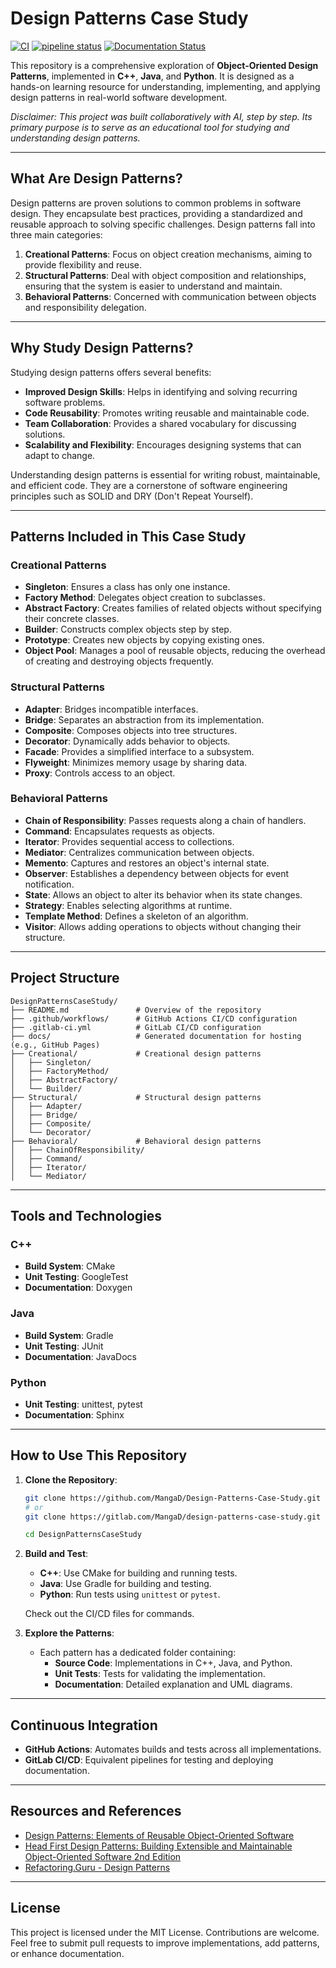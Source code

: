 # Design Patterns Case Study

[![CI](https://github.com/MangaD/Design-Patterns-Case-Study/actions/workflows/ci.yml/badge.svg)](https://github.com/MangaD/Design-Patterns-Case-Study/actions/workflows/ci.yml) [![pipeline status](https://gitlab.com/MangaD/design-patterns-case-study/badges/main/pipeline.svg)](https://gitlab.com/MangaD/design-patterns-case-study/-/commits/main) [![Documentation Status](https://readthedocs.org/projects/design-patterns-case-study/badge/?version=latest)](https://design-patterns-case-study.readthedocs.io/en/latest/?badge=latest)


This repository is a comprehensive exploration of **Object-Oriented Design Patterns**, implemented in **C++**, **Java**, and **Python**. It is designed as a hands-on learning resource for understanding, implementing, and applying design patterns in real-world software development.

*Disclaimer: This project was built collaboratively with AI, step by step. Its primary purpose is to serve as an educational tool for studying and understanding design patterns.*

---

## What Are Design Patterns?

Design patterns are proven solutions to common problems in software design. They encapsulate best practices, providing a standardized and reusable approach to solving specific challenges. Design patterns fall into three main categories:

1. **Creational Patterns**: Focus on object creation mechanisms, aiming to provide flexibility and reuse.
2. **Structural Patterns**: Deal with object composition and relationships, ensuring that the system is easier to understand and maintain.
3. **Behavioral Patterns**: Concerned with communication between objects and responsibility delegation.

---

## Why Study Design Patterns?

Studying design patterns offers several benefits:
- **Improved Design Skills**: Helps in identifying and solving recurring software problems.
- **Code Reusability**: Promotes writing reusable and maintainable code.
- **Team Collaboration**: Provides a shared vocabulary for discussing solutions.
- **Scalability and Flexibility**: Encourages designing systems that can adapt to change.

Understanding design patterns is essential for writing robust, maintainable, and efficient code. They are a cornerstone of software engineering principles such as SOLID and DRY (Don't Repeat Yourself).

---

## Patterns Included in This Case Study

### **Creational Patterns**
- **Singleton**: Ensures a class has only one instance.
- **Factory Method**: Delegates object creation to subclasses.
- **Abstract Factory**: Creates families of related objects without specifying their concrete classes.
- **Builder**: Constructs complex objects step by step.
- **Prototype**: Creates new objects by copying existing ones.
- **Object Pool**: Manages a pool of reusable objects, reducing the overhead of creating and destroying objects frequently.

### **Structural Patterns**
- **Adapter**: Bridges incompatible interfaces.
- **Bridge**: Separates an abstraction from its implementation.
- **Composite**: Composes objects into tree structures.
- **Decorator**: Dynamically adds behavior to objects.
- **Facade**: Provides a simplified interface to a subsystem.
- **Flyweight**: Minimizes memory usage by sharing data.
- **Proxy**: Controls access to an object.

### **Behavioral Patterns**
- **Chain of Responsibility**: Passes requests along a chain of handlers.
- **Command**: Encapsulates requests as objects.
- **Iterator**: Provides sequential access to collections.
- **Mediator**: Centralizes communication between objects.
- **Memento**: Captures and restores an object's internal state.
- **Observer**: Establishes a dependency between objects for event notification.
- **State**: Allows an object to alter its behavior when its state changes.
- **Strategy**: Enables selecting algorithms at runtime.
- **Template Method**: Defines a skeleton of an algorithm.
- **Visitor**: Allows adding operations to objects without changing their structure.

---

## Project Structure

```
DesignPatternsCaseStudy/
├── README.md               # Overview of the repository
├── .github/workflows/      # GitHub Actions CI/CD configuration
├── .gitlab-ci.yml          # GitLab CI/CD configuration
├── docs/                   # Generated documentation for hosting (e.g., GitHub Pages)
├── Creational/             # Creational design patterns
│   ├── Singleton/
│   ├── FactoryMethod/
│   ├── AbstractFactory/
│   └── Builder/
├── Structural/             # Structural design patterns
│   ├── Adapter/
│   ├── Bridge/
│   ├── Composite/
│   └── Decorator/
├── Behavioral/             # Behavioral design patterns
│   ├── ChainOfResponsibility/
│   ├── Command/
│   ├── Iterator/
│   └── Mediator/
```

---

## Tools and Technologies

### **C++**
- **Build System**: CMake
- **Unit Testing**: GoogleTest
- **Documentation**: Doxygen

### **Java**
- **Build System**: Gradle
- **Unit Testing**: JUnit
- **Documentation**: JavaDocs

### **Python**
- **Unit Testing**: unittest, pytest
- **Documentation**: Sphinx

---

## How to Use This Repository

1. **Clone the Repository**:
   ```bash
   git clone https://github.com/MangaD/Design-Patterns-Case-Study.git
   # or
   git clone https://gitlab.com/MangaD/design-patterns-case-study.git

   cd DesignPatternsCaseStudy
   ```

2. **Build and Test**:
   - **C++**: Use CMake for building and running tests.
   - **Java**: Use Gradle for building and testing.
   - **Python**: Run tests using `unittest` or `pytest`.

   Check out the CI/CD files for commands.

3. **Explore the Patterns**:
   - Each pattern has a dedicated folder containing:
     - **Source Code**: Implementations in C++, Java, and Python.
     - **Unit Tests**: Tests for validating the implementation.
     - **Documentation**: Detailed explanation and UML diagrams.

---

## Continuous Integration

- **GitHub Actions**: Automates builds and tests across all implementations.
- **GitLab CI/CD**: Equivalent pipelines for testing and deploying documentation.

---

## Resources and References

- [Design Patterns: Elements of Reusable Object-Oriented Software](https://www.amazon.com/Design-Patterns-Elements-Reusable-Object-Oriented/dp/0201633612)
- [Head First Design Patterns: Building Extensible and Maintainable Object-Oriented Software 2nd Edition](https://www.amazon.com/Head-First-Design-Patterns-Object-Oriented/dp/149207800X)
- [Refactoring.Guru - Design Patterns](https://refactoring.guru/design-patterns)

---

## License

This project is licensed under the MIT License. Contributions are welcome. Feel free to submit pull requests to improve implementations, add patterns, or enhance documentation.